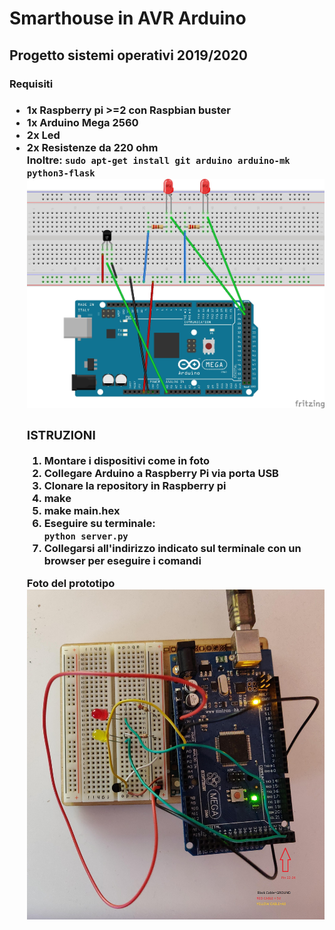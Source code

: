 <h1>Smarthouse in AVR Arduino</h1>
<h2>Progetto sistemi operativi 2019/2020</h2>
<h3>Requisiti<h3><ul>
<li>1x Raspberry pi >=2 con Raspbian buster</li>
<li>1x Arduino Mega 2560</li>
<li>2x Led</li>
<li>2x Resistenze da 220 ohm</li>
</ol>
Inoltre:
<code>sudo apt-get install git arduino arduino-mk python3-flask</code>
</br>
<img src="static/sketch.jpg">
</br>
<h3>ISTRUZIONI</h3>
<ol>
<li>Montare i dispositivi come in foto</li>
<li>Collegare Arduino a Raspberry Pi via porta USB</li>
<li>Clonare la repository in Raspberry pi</li>
<li>make</li>
<li>make main.hex</li>
<li>Eseguire su terminale:</br>
<code>python server.py</code>
</li>
<li>Collegarsi all'indirizzo indicato sul terminale con un browser per eseguire i comandi</li>
</ol>

Foto del prototipo
<img src="static/Arduino.jpg" title="Arduino Mega 2560">
